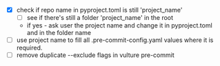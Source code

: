 - [x] check if repo name in pyproject.toml is still 'project_name'
  - [ ] see if there's still a folder 'project_name' in the root
  -  if yes - ask user the project name and change it in pyproject.toml and in the folder name
- [ ] use project name to fill all .pre-commit-config.yaml values where it is required.
- [ ] remove duplicate --exclude flags in vulture pre-commit